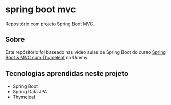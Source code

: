 # spring boot mvc
Repositório com projeto Spring Boot MVC.

## Sobre
Este repósitório foi baseado nas vídeo aulas de Spring Boot do curso [Spring Boot & MVC com Thymeleaf](https://www.udemy.com/spring-boot-mvc-com-thymeleaf/) na Udemy. 

## Tecnologias aprendidas neste projeto
* Spring Boot
* Spring Data JPA
* Thymeleaf
